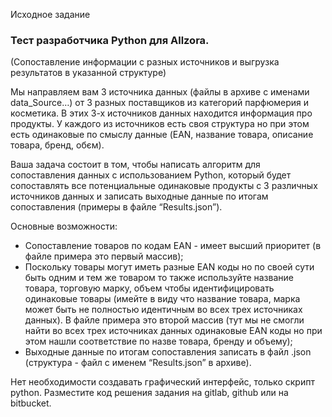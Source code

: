 Исходное задание
### Тест разработчика Python для Allzora.
(Сопоставление информации с разных источников и выгрузка результатов в указанной
структуре)

Мы направляем вам 3 источника данных (файлы в архиве с именами
data_Source…) от 3 разных поставщиков из категорий парфюмерия и косметика. В этих
3-х источников данных находится информация про продукты. У каждого из источников
есть своя структура но при этом есть одинаковые по смыслу данные (EAN, название
товара, описание товара, бренд, обєм).

Ваша задача состоит в том, чтобы написать алгоритм для сопоставления
данных с использованием Python, который будет сопоставлять все потенциальные
одинаковые продукты с 3 различных источников данных и записать выходные данные
по итогам сопоставления (примеры в файле “Results.json”).

Основные возможности:
- Сопоставление товаров по кодам EAN - имеет высший приоритет (в
файле примера это первый массив);
- Поскольку товары могут иметь разные EAN коды но по своей сути быть
одним и тем же товаром то также используйте название товара, торговую
марку, объем чтобы идентифицировать одинаковые товары (имейте в
виду что название товара, марка может быть не полностью идентичным
во всех трех источниках данных). В файле примера это второй массив
(тут мы не смогли найти во всех трех источниках данных одинаковые
EAN коды но при этом нашли соответствие по назве товара, бренду и
объему);
- Выходные данные по итогам сопоставления записать в файл .json
(структура - файл с именем “Results.json” в архиве).

Нет необходимости создавать графический интерфейс, только скрипт python.
Разместите код решения задания на gitlab, github или на bitbucket.
